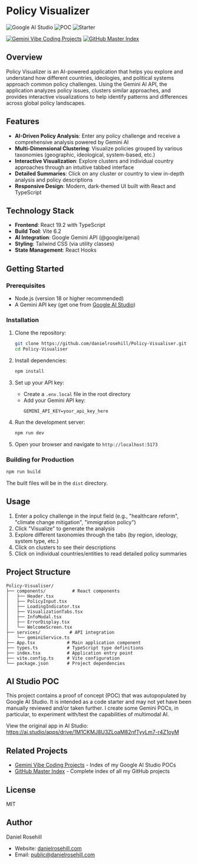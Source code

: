 # Policy Visualizer

![Google AI Studio](https://img.shields.io/badge/Google%20AI%20Studio-4285F4?style=for-the-badge&logo=google&logoColor=white)
![POC](https://img.shields.io/badge/POC-Proof%20of%20Concept-yellow?style=for-the-badge)
![Starter](https://img.shields.io/badge/Starter-Project-green?style=for-the-badge)

[![Gemini Vibe Coding Projects](https://img.shields.io/badge/AI%20Studio%20POCs-Index-blue?style=flat-square)](https://github.com/danielrosehill/Gemini-Vibe-Coding-Projects)
[![GitHub Master Index](https://img.shields.io/badge/Master-Index-purple?style=flat-square)](https://github.com/danielrosehill/Github-Master-Index)

## Overview

Policy Visualizer is an AI-powered application that helps you explore and understand how different countries, ideologies, and political systems approach common policy challenges. Using the Gemini AI API, the application analyzes policy issues, clusters similar approaches, and provides interactive visualizations to help identify patterns and differences across global policy landscapes.

## Features

- **AI-Driven Policy Analysis**: Enter any policy challenge and receive a comprehensive analysis powered by Gemini AI
- **Multi-Dimensional Clustering**: Visualize policies grouped by various taxonomies (geographic, ideological, system-based, etc.)
- **Interactive Visualization**: Explore clusters and individual country approaches through an intuitive tabbed interface
- **Detailed Summaries**: Click on any cluster or country to view in-depth analysis and policy descriptions
- **Responsive Design**: Modern, dark-themed UI built with React and TypeScript

## Technology Stack

- **Frontend**: React 19.2 with TypeScript
- **Build Tool**: Vite 6.2
- **AI Integration**: Google Gemini API (@google/genai)
- **Styling**: Tailwind CSS (via utility classes)
- **State Management**: React Hooks

## Getting Started

### Prerequisites

- Node.js (version 18 or higher recommended)
- A Gemini API key (get one from [Google AI Studio](https://ai.google.dev/))

### Installation

1. Clone the repository:
   ```bash
   git clone https://github.com/danielrosehill/Policy-Visualiser.git
   cd Policy-Visualiser
   ```

2. Install dependencies:
   ```bash
   npm install
   ```

3. Set up your API key:
   - Create a `.env.local` file in the root directory
   - Add your Gemini API key:
     ```
     GEMINI_API_KEY=your_api_key_here
     ```

4. Run the development server:
   ```bash
   npm run dev
   ```

5. Open your browser and navigate to `http://localhost:5173`

### Building for Production

```bash
npm run build
```

The built files will be in the `dist` directory.

## Usage

1. Enter a policy challenge in the input field (e.g., "healthcare reform", "climate change mitigation", "immigration policy")
2. Click "Visualize" to generate the analysis
3. Explore different taxonomies through the tabs (by region, ideology, system type, etc.)
4. Click on clusters to see their descriptions
5. Click on individual countries/entities to read detailed policy summaries

## Project Structure

```
Policy-Visualiser/
├── components/          # React components
│   ├── Header.tsx
│   ├── PolicyInput.tsx
│   ├── LoadingIndicator.tsx
│   ├── VisualizationTabs.tsx
│   ├── InfoModal.tsx
│   ├── ErrorDisplay.tsx
│   └── WelcomeScreen.tsx
├── services/           # API integration
│   └── geminiService.ts
├── App.tsx            # Main application component
├── types.ts           # TypeScript type definitions
├── index.tsx          # Application entry point
├── vite.config.ts     # Vite configuration
└── package.json       # Project dependencies
```

## AI Studio POC

This project contains a proof of concept (POC) that was autopopulated by Google AI Studio. It is intended as a code starter and may not yet have been manually reviewed and/or taken further. I create some Gemini POCs, in particular, to experiment with/test the capabilities of multimodal AI.

View the original app in AI Studio: https://ai.studio/apps/drive/1M1CKMJ8U3ZLoaM82nfTyyLm7-r4Z1oyM

## Related Projects

- [Gemini Vibe Coding Projects](https://github.com/danielrosehill/Gemini-Vibe-Coding-Projects) - Index of my Google AI Studio POCs
- [GitHub Master Index](https://github.com/danielrosehill/Github-Master-Index) - Complete index of all my GitHub projects

## License

MIT

## Author

Daniel Rosehill
- Website: [danielrosehill.com](https://danielrosehill.com)
- Email: public@danielrosehill.com
